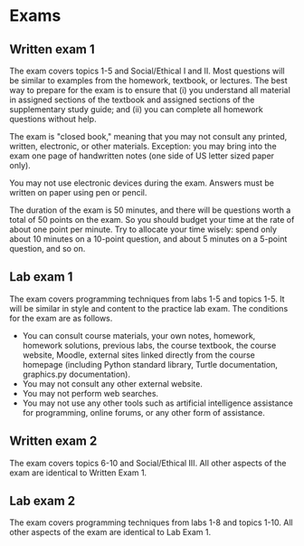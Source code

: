 # Exams

## Written exam 1

The exam covers topics 1-5 and Social/Ethical I and II. Most questions
will be similar to examples from the homework, textbook, or
lectures. The best way to prepare for the exam is to ensure that (i)
you understand all material in assigned sections of the textbook and
assigned sections of the supplementary study guide; and (ii) you can
complete all homework questions without help.

The exam is "closed book," meaning that you may not consult any
printed, written, electronic, or other materials. Exception: you may
bring into the exam one page of handwritten notes (one side of US
letter sized paper only).

You may not use electronic devices during the exam. Answers must be
written on paper using pen or pencil.

The duration of the exam is 50 minutes, and there will be questions
worth a total of 50 points on the exam. So you should budget your time
at the rate of about one point per minute.  Try to allocate your time
wisely: spend only about 10 minutes on a 10-point question, and about
5 minutes on a 5-point question, and so on. 


## Lab exam 1

The exam covers programming techniques from labs 1-5 and topics
1-5. It will be similar in style and content to the practice lab
exam. The conditions for the exam are as follows.
* You can consult course materials, your own notes, homework, homework
  solutions, previous labs, the course textbook, the course website,
  Moodle, external sites linked directly from the course homepage
  (including Python standard library, Turtle documentation,
  graphics.py documentation).
* You may not consult any other external website.
* You may not perform web searches.
* You may not use any other tools such as artificial intelligence
  assistance for programming, online forums, or any other form of
  assistance.


## Written exam 2

The exam covers topics 6-10 and Social/Ethical III. All other aspects of the exam are identical to Written Exam 1.


## Lab exam 2

The exam covers programming techniques from labs 1-8 and topics
1-10. All other aspects of the exam are identical to Lab Exam 1.
